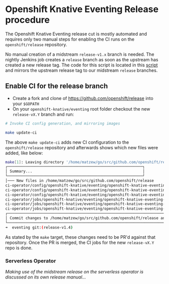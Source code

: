 # Openshift Knative Eventing Release procedure

The Openshift Knative Eventing release cut is mostly automated and requires only two manual steps for enabling the CI runs on the `openshift/release` repository.

No manual creation of a midstream `release-v1.x` branch is needed. The nightly Jenkins job creates a `release` branch as soon as the upstream has created a new release tag. The code for this script is located in this [script](./openshift/release/mirror-upstream-branches.sh) and mirrors the upstream release tag to our midstream `release` branches.

## Enable CI for the release branch

* Create a fork and clone of https://github.com/openshift/release into your `$GOPATH`
* On your `openshift-knative/eventing` root folder checkout the new `release-vX.Y` branch and run:

```bash
# Invoke CI config generation, and mirroring images

make update-ci
```

The above `make update-ci` adds new CI configuration to the `openshift/release` repository and afterwards shows which new files were added, like below:

```bash
make[1]: Leaving directory '/home/matzew/go/src/github.com/openshift/release'
┌────────────────────────────────────────────────────────────┐
│ Summary...                                                 │
└────────────────────────────────────────────────────────────┘
│─── New files in /home/matzew/go/src/github.com/openshift/release
ci-operator/config/openshift-knative/eventing/openshift-knative-eventing-release-v1.4__410.yaml
ci-operator/config/openshift-knative/eventing/openshift-knative-eventing-release-v1.4__48.yaml
ci-operator/config/openshift-knative/eventing/openshift-knative-eventing-release-v1.4__49.yaml
ci-operator/jobs/openshift-knative/eventing/openshift-knative-eventing-release-v1.4-periodics.yaml
ci-operator/jobs/openshift-knative/eventing/openshift-knative-eventing-release-v1.4-postsubmits.yaml
ci-operator/jobs/openshift-knative/eventing/openshift-knative-eventing-release-v1.4-presubmits.yaml
┌────────────────────────────────────────────────────────────────────────────────────────────────────────────────────────┐
│ Commit changes to /home/matzew/go/src/github.com/openshift/release and create a PR                                     │
└────────────────────────────────────────────────────────────────────────────────────────────────────────────────────────┘
➜  eventing git:(release-v1.4)
```

As stated by the `make` target, these changes need to be PR'd against that repository. Once the PR is merged, the CI jobs for the new `release-vX.Y` repo is done.

### Serverless Operator

_Making use of the midstream release on the serverless operator is discussed on its own release manual..._
